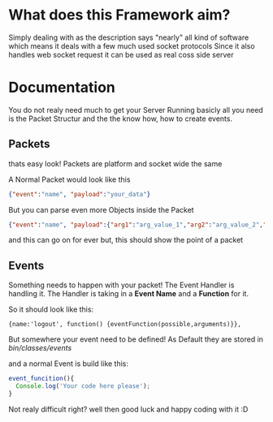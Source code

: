# What does this Framework aim?
Simply dealing with as the description says "nearly" all kind of software which means it deals with a few much used socket protocols
Since it also handles web socket request it can be used as real coss side server

# Documentation
You do not realy need much to get your Server Running
basicly all you need is the Packet Structur and the the know how, how to create events.

## Packets
thats easy look!
Packets are platform and socket wide the same 

A Normal Packet would look like this
```json
{"event":"name", "payload":"your_data"}
```
But you can parse even more Objects inside the Packet
```json
{"event":"name", "payload":{"arg1":"arg_value_1","arg2":"arg_value_2","arg3":"arg_value_3"}});

```
and this can go on for ever but, this should show the point of a packet


## Events
Something needs to happen with your packet! The Event Handler is handling it.
The Handler is taking in a **Event Name** and a **Function** for it.

So it should look like this:
```                
{name:'logout', function() {eventFunction(possible,arguments)}}, 
```

But somewhere your event need to be defined!
As Default they are stored in *bin/classes/events*

and a normal Event is build like this:
```js
event_funcition(){
  Console.log('Your code here please');
}
```
Not realy difficult right?
well then good luck and happy coding with it :D
